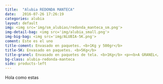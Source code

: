 ```yaml
---
title:  "Alubia REDONDA MANTECA"
date:   2016-07-26 17:26:19
categories: alubia
layout: default
img: <img src='img/sm_alubias/redonda_manteca_sm.png'>
img-detail-bag: <img src='img/alubia_small.png'>
img-big-bag: <img src='img/ALUBIA-5K.png'>
coment: Este es el uno
title-coment: Envasado en paquetes. <b>1Kg y 500gr</b>
title-5K: Envasado en paquetes. <b>5Kg</b>
title-granel: Envasado en paquetes de tela. <b>1Kg</b> <p><b>A GRANEL</b><br> Envasado en sacos de <b>10Kg, 25Kg y bolsa de 5Kg</b> 
bg-class: alubia-redonda-manteca
side: products-left
---
```


Hola como estas